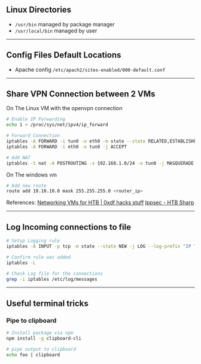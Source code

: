 ## Linux Directories
- `/usr/bin` managed by package manager
- `/usr/local/bin` managed by user

***
## Config Files Default Locations
- Apache config `/etc/apach2/sites-enabled/000-default.conf`


***

## Share VPN Connection between 2 VMs
On The Linux VM with the openvpn connection
```bash
# Enable IP Forwarding
echo 1 > /proc/sys/net/ipv4/ip_forward

# Forward Connection
iptables -A FORWARD -i tun0 -o eth0 -m state --state RELATED,ESTABLISHED -j ACCEPT
iptables -A FORWARD -i eth0 -o tun0 -j ACCEPT

# Add NAT
iptables -t nat -A POSTROUTING -s 192.168.1.0/24 -o tun0 -j MASQUERADE
```

On The windows vm
```bash
# Add new route
route add 10.10.10.0 mask 255.255.255.0 <router_ip>
```

References:
[Networking VMs for HTB | 0xdf hacks stuff](https://0xdf.gitlab.io/2021/05/04/networking-vms-for-htb.html)
[Ippsec - HTB Sharp](https://youtu.be/lxjAZELJ96Q?t=3321)

***

## Log Incoming connections to file
```bash
# Setup Logging rule
iptables -A INPUT -p tcp -m state --state NEW -j LOG --log-prefix "IP Tables New-Connection: " -i tun0

# Confirm rule was added
iptables -L

# Check Log file for the connections
grep -i iptables /etc/log/messages 
```

***

## Useful terminal tricks
### Pipe to clipboard
```bash
# Install package via npm
npm install -g clipboard-cli

# pipe output to clipboard
echo foo | clipboard 
```